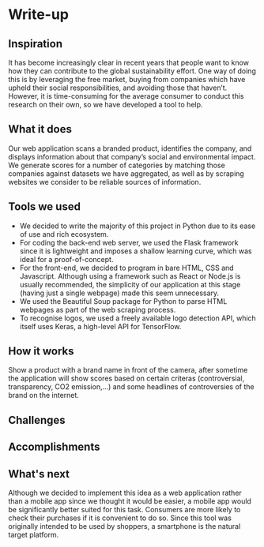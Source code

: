 # Write-up

## Inspiration

It has become increasingly clear in recent years that people want to know how they can contribute to the global sustainability effort. One way of doing this is by leveraging the free market, buying from companies which have upheld their social responsibilities, and avoiding those that haven’t. However, it is time-consuming for the average consumer to conduct this research on their own, so we have developed a tool to help.

## What it does

Our web application scans a branded product, identifies the company, and displays information about that company’s social and environmental impact. We generate scores for a number of categories by matching those companies against datasets we have aggregated, as well as by scraping websites we consider to be reliable sources of information.

## Tools we used

- We decided to write the majority of this project in Python due to its ease of use and rich ecosystem.
- For coding the back-end web server, we used the Flask framework since it is lightweight and imposes a shallow learning curve, which was ideal for a proof-of-concept.
- For the front-end, we decided to program in bare HTML, CSS and Javascript. Although using a framework such as React or Node.js is usually recommended, the simplicity of our application at this stage (having just a single webpage) made this seem unnecessary.
- We used the Beautiful Soup package for Python to parse HTML webpages as part of the web scraping process.
- To recognise logos, we used a freely available logo detection API, which itself uses Keras, a high-level API for TensorFlow.

## How it works
Show a product with a brand name in front of the camera, after sometime the application will show scores based on certain criteras (controversial, transparency, CO2 emission,...) and some headlines of controversies of the brand on the internet.

## Challenges

## Accomplishments

## What's next

Although we decided to implement this idea as a web application rather than a mobile app since we thought it would be easier, a mobile app would be significantly better suited for this task. Consumers are more likely to check their purchases if it is convenient to do so. Since this tool was originally intended to be used by shoppers, a smartphone is the natural target platform.
